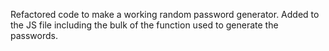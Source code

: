 Refactored code to make a working random password generator. Added to the JS file including the bulk of the function used to generate the passwords.
